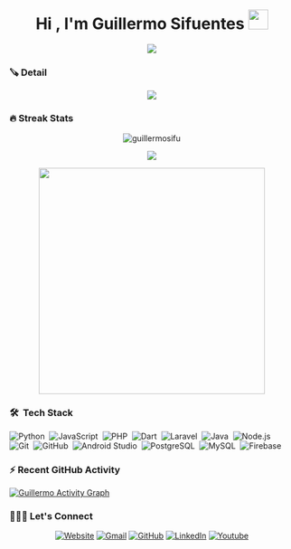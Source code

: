 
<h1 align="center">Hi , I'm Guillermo Sifuentes <img src="https://media.giphy.com/media/hvRJCLFzcasrR4ia7z/giphy.gif" width="35"></h1>

<p align="center"><img src="https://midu.dev/images/wallpapers/una-taza-de-javascript.png"></p>

### 🪚 Detail
<p align="center">
<img src="https://github-profile-trophy.vercel.app/?username=guillermosifu&theme=onedark" />
</p>



### 🔥 Streak Stats
<p align="center"><img src="https://github-readme-streak-stats.herokuapp.com/?user=guillermosifu&theme=algolia" alt="guillermosifu"  /></p>

<p align="center"><img src="https://github-readme-stats.vercel.app/api/top-langs/?username=guillermosifu&layout=compact&theme=algolia"></p>

<p align="center" ><img src="https://github-readme-stats.vercel.app/api?username=guillermosifu&count_private=true&show_icons=true&&theme=algolia&include_all_commits=true" width="400"></p> 


### 🛠 &nbsp;Tech Stack

![Python](https://img.shields.io/badge/-Python-05122A?style=flat&logo=python)&nbsp;
![JavaScript](https://img.shields.io/badge/-JavaScript-05122A?style=flat&logo=javascript)&nbsp;
![PHP](https://img.shields.io/badge/-PHP-05122A?style=flat&logo=php&logoColor=777BB4)&nbsp;
![Dart](https://img.shields.io/badge/-Dart-05122A?style=flat&logo=dart&logoColor=1075C2)&nbsp;
![Laravel](https://img.shields.io/badge/-Laravel-05122A?style=flat&logo=laravel&logoColor=FF2D20)&nbsp;
![Java](https://img.shields.io/badge/-Java-05122A?style=flat&logo=Java&logoColor=FFA518)&nbsp;
![Node.js](https://img.shields.io/badge/-Node.js-05122A?style=flat&logo=node.js&logoColor=339933)&nbsp;
![Git](https://img.shields.io/badge/-Git-05122A?style=flat&logo=git)&nbsp;
![GitHub](https://img.shields.io/badge/-GitHub-05122A?style=flat&logo=github)&nbsp;
![Android Studio](https://img.shields.io/badge/-Android%20Studio-05122A?style=flat&logo=android-studio&logoColor=3DDC84)&nbsp;
![PostgreSQL](https://img.shields.io/badge/-PostgreSQL-05122A?style=flat&logo=postgresql&logoColor=336791)&nbsp;
![MySQL](https://img.shields.io/badge/-MySQL-05122A?style=flat&logo=mysql&logoColor=4479A1)&nbsp;
![Firebase](https://img.shields.io/badge/-Firebase-05122A?style=flat&logo=firebase&logoColor=FFCA28)&nbsp;

### ⚡️ Recent GitHub Activity
 <a href="https://github.com/guillermosifu"><img alt="Guillermo Activity Graph" src="https://activity-graph.herokuapp.com/graph?username=guillermosifu&theme=react-dark" /></a>


### 🧑🏼‍💻 Let's Connect
<p align="center">
  <a href="https://assets-ecru.vercel.app/"><img src="https://img.icons8.com/bubbles/50/000000/web.png" alt="Website"/></a>
	<a href="mailto:sifuentes120100@gmail.com"><img src="https://img.icons8.com/bubbles/50/000000/gmail.png" alt="Gmail"/></a>
	<a href="https://github.com/guillermosifu"><img src="https://img.icons8.com/bubbles/50/000000/github.png" alt="GitHub"/></a>
	<a href="https://www.linkedin.com/in/guillermo-s-a20304194"><img src="https://img.icons8.com/bubbles/50/000000/linkedin.png" alt="LinkedIn"/></a>
	<a href=""><img src="https://img.icons8.com/bubbles/50/000000/youtube.png" alt="Youtube"/></a>
	
</p>




